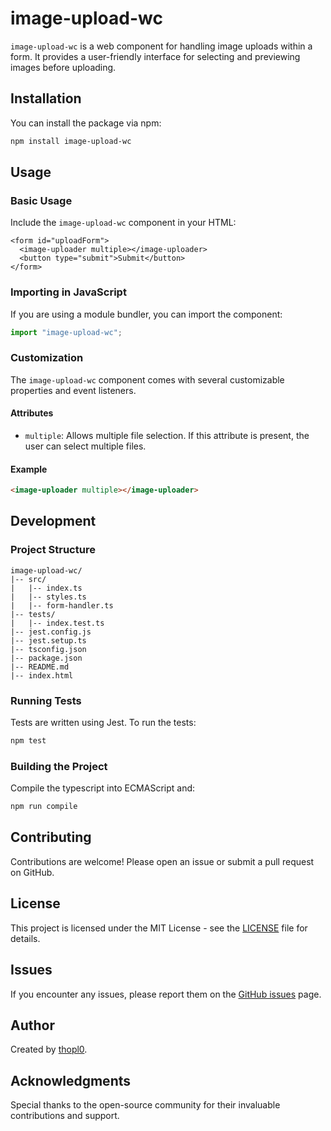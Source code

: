 # image-upload-wc

`image-upload-wc` is a web component for handling image uploads within a form. It provides a user-friendly interface for selecting and previewing images before uploading.

## Installation

You can install the package via npm:

```bash
npm install image-upload-wc
```

## Usage

### Basic Usage

Include the `image-upload-wc` component in your HTML:

```
<form id="uploadForm">
  <image-uploader multiple></image-uploader>
  <button type="submit">Submit</button>
</form>
```

### Importing in JavaScript

If you are using a module bundler, you can import the component:

```javascript
import "image-upload-wc";
```

### Customization

The `image-upload-wc` component comes with several customizable properties and event listeners.

#### Attributes

- `multiple`: Allows multiple file selection. If this attribute is present, the user can select multiple files.

#### Example

```html
<image-uploader multiple></image-uploader>
```

<!-- ### Handling Form Submission

You can handle form submission by adding an event listener to the form:

```javascript
document
  .getElementById("uploadForm")
  .addEventListener("submit", function (event) {
    event.preventDefault();

    const formData = new FormData(event.target);

    fetch("/your-upload-endpoint", {
      method: "POST",
      body: formData,
    })
      .then((response) => {
        // Handle response
      })
      .catch((error) => {
        // Handle error
      });
  });
``` -->

## Development

### Project Structure

```
image-upload-wc/
|-- src/
|   |-- index.ts
|   |-- styles.ts
|   |-- form-handler.ts
|-- tests/
|   |-- index.test.ts
|-- jest.config.js
|-- jest.setup.ts
|-- tsconfig.json
|-- package.json
|-- README.md
|-- index.html
```

### Running Tests

Tests are written using Jest. To run the tests:

```bash
npm test
```

### Building the Project

Compile the typescript into ECMAScript and:

```bash
npm run compile
```

## Contributing

Contributions are welcome! Please open an issue or submit a pull request on GitHub.

## License

This project is licensed under the MIT License - see the [LICENSE](LICENSE) file for details.

## Issues

If you encounter any issues, please report them on the [GitHub issues](https://github.com/thopl0/ImgUpload/issues) page.

## Author

Created by [thopl0](https://github.com/thopl0).

## Acknowledgments

Special thanks to the open-source community for their invaluable contributions and support.
